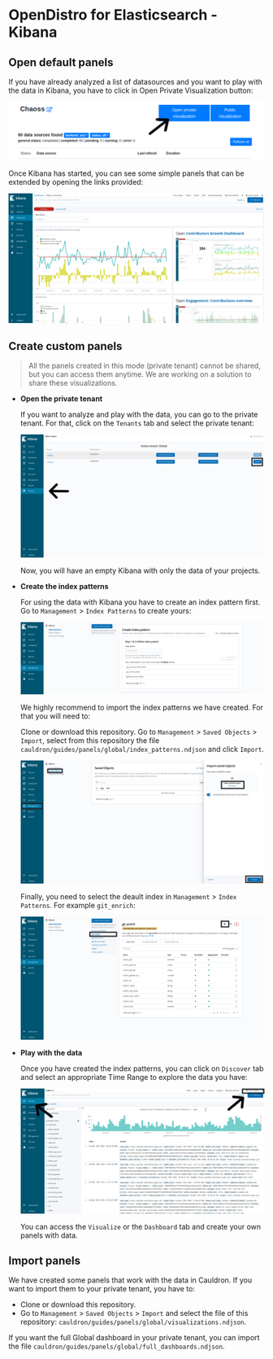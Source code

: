 # OpenDistro for Elasticsearch - Kibana

## Open default panels

If you have already analyzed a list of datasources and you want to play with the data in Kibana, you have to click in Open Private Visualization button:

![Open dashboard](images/kibana/open_dashboard.png)

Once Kibana has started, you can see some simple panels that can be extended by opening the links provided:

![Kibana dashboard](images/kibana/kibana_main.png)

## Create custom panels

> All the panels created in this mode (private tenant) cannot be shared, but you can access them anytime. We are working on a solution to share these visualizations.

- **Open the private tenant**

  If you want to analyze and play with the data, you can go to the private tenant. For that, click on the `Tenants` tab and select the private tenant:

  ![Open tenants](images/kibana/private_tenant.png)

  Now, you will have an empty Kibana with only the data of your projects.

- **Create the index patterns**

  For using the data with Kibana you have to create an index pattern first. Go to `Management` > `Index Patterns` to create yours:

  ![Create index patterns](images/kibana/create_index_patterns.png)

  We highly recommend to import the index patterns we have created. For that you will need to:

  Clone or download this repository. Go to `Management` > `Saved Objects` > `Import`, select from this repository the file `cauldron/guides/panels/global/index_patterns.ndjson` and click `Import`.

    ![Import index patterns](images/kibana/import_index_patterns.png)

  Finally, you need to select the deault index in `Management` > `Index Patterns`. For example `git_enrich`:

    ![Default index patterns](images/kibana/default_index.png)


- **Play with the data**

  Once you have created the index patterns, you can click on `Discover` tab and select an appropriate Time Range to explore the data you have:

  ![Discover](images/kibana/discover.png)

  You can access the `Visualize` or the `Dashboard` tab and create your own panels with data.


## Import panels

  We have created some panels that work with the data in Cauldron. If you want to import them to your private tenant, you have to:
  - Clone or download this repository.
  - Go to `Management` > `Saved Objects` > `Import` and select the file of this repository: `cauldron/guides/panels/global/visualizations.ndjson`.

  If you want the full Global dashboard in your private tenant, you can import the file `cauldron/guides/panels/global/full_dashboards.ndjson`.
